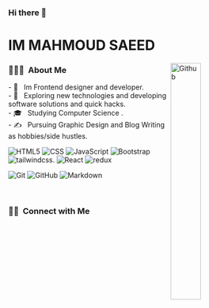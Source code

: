 ### Hi there 👋
<h1>IM MAHMOUD SAEED</h1>
<img width="35%" align="right" alt="Github" src="https://user-images.githubusercontent.com/48678280/88862734-4903af80-d201-11ea-968b-9c939d88a37c.gif" />
<h3> 👨🏻‍💻 &nbsp;About Me </h3>
- 🤔 &nbsp; Im Frontend designer and developer.
<br/>
- 🤔 &nbsp; Exploring new technologies and developing software solutions and quick hacks.
<br/>
- 🎓 &nbsp; Studying Computer Science .
<br/>
- ✍️ &nbsp; Pursuing Graphic Design and Blog Writing as hobbies/side hustles.
<br/>



 
  ![HTML5](https://img.shields.io/badge/-HTML5-333333?style=flat&logo=HTML5)
  ![CSS](https://img.shields.io/badge/-CSS-333333?style=flat&logo=CSS3&logoColor=1572B6)
  ![JavaScript](https://img.shields.io/badge/-JavaScript-333333?style=flat&logo=javascript)
  ![Bootstrap](https://img.shields.io/badge/-Bootstrap-333333?style=flat&logo=bootstrap&logoColor=563D7C)
  ![tailwindcss](https://img.shields.io/badge/-tailwindcss-333333?style=flat&logo=tailwindcss).
  ![React](https://img.shields.io/badge/-React-333333?style=flat&logo=react)
  ![redux](https://img.shields.io/badge/-redux-333333?style=flat&logo=redux)


  ![Git](https://img.shields.io/badge/-Git-333333?style=flat&logo=git)
  ![GitHub](https://img.shields.io/badge/-GitHub-333333?style=flat&logo=github)
  ![Markdown](https://img.shields.io/badge/-Markdown-333333?style=flat&logo=markdown)


<br/>


<h3> 🤝🏻 &nbsp;Connect with Me </h3>


<!--
**MahmoudSaeed/MahmoudSaeed-source** is a ✨ _special_ ✨ repository because its `README.md` (this file) appears on your GitHub profile.

Here are some ideas to get you started:

- 🔭 I’m currently working on ...
- 🌱 I’m currently learning ...
- 👯 I’m looking to collaborate on ...
- 🤔 I’m looking for help with ...
- 💬 Ask me about ...
- 📫 How to reach me: ...
- 😄 Pronouns: ...
- ⚡ Fun fact: ...
-->
